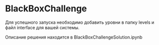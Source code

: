 # BlackBoxChallenge

Для успешного запуска необходимо добавить уровни в папку levels и файл interface для вашей системы.

Описание решения находится в BlackBoxChallengeSolution.ipynb
